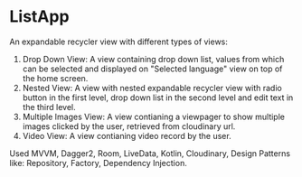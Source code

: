 # ListApp

An expandable recycler view with different types of views:

1. Drop Down View: A view containing drop down list, values from which can be selected and displayed on "Selected language" view on top of the home screen.
2. Nested View: A view with nested expandable recycler view with radio button in the first level, drop down list in the second level and edit text in the third level.
3. Multiple Images View: A view contianing a viewpager to show multiple images clicked by the user, retrieved from cloudinary url.
4. Video View: A view contianing video record by the user.

Used MVVM, Dagger2, Room, LiveData, Kotlin, Cloudinary, Design Patterns like: Repository, Factory, Dependency Injection.

